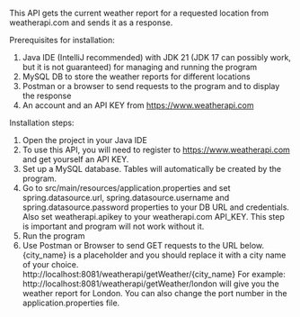 This API gets the current weather report for a requested location from weatherapi.com and sends it as a response. 


Prerequisites for installation: 
1) Java IDE (IntelliJ recommended) with JDK 21 (JDK 17 can possibly work, but it is not guaranteed) for managing and running the program
2) MySQL DB to store the weather reports for different locations
3) Postman or a browser to send requests to the program and to display the response
4) An account and an API KEY from https://www.weatherapi.com


Installation steps: 
1) Open the project in your Java IDE
2) To use this API, you will need to register to https://www.weatherapi.com and get yourself an API KEY.
3) Set up a MySQL database. Tables will automatically be created by the program. 
4) Go to src/main/resources/application.properties and set spring.datasource.url, spring.datasource.username and spring.datasource.password properties to your DB URL and credentials. Also set weatherapi.apikey to your weatherapi.com API_KEY. This step is important and program will not work without it. 
5) Run the program
6) Use Postman or Browser to send GET requests to the URL below. {city_name} is a placeholder and you should replace it with a city name of your choice.
http://localhost:8081/weatherapi/getWeather/{city_name}
For example: http://localhost:8081/weatherapi/getWeather/london will give you the weather report for London. You can also change the port number in the application.properties file.



